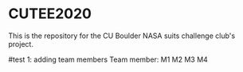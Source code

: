 # CUTEE2020

This is the repository for the CU Boulder NASA suits challenge club's project.

#test 1: adding team members
Team member:
M1
M2
M3
M4

